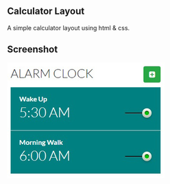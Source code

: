 ## Calculator Layout
A simple calculator layout using html & css.

## Screenshot
![1](https://github.com/masudncse/alarm-clock-react.js/blob/master/screenshot/1.jpg)
